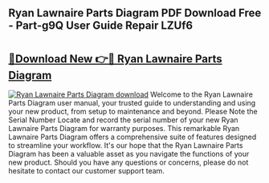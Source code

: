## Ryan Lawnaire Parts Diagram PDF Download Free - Part-g9Q User Guide Repair LZUf6

# <h2><a href="http://dfsdd9s.blite.top/?on=Ryan+Lawnaire+Parts+Diagram">🔗Download New 👉🔴 Ryan Lawnaire Parts Diagram</a></h2>

[![Ryan Lawnaire Parts Diagram download](https://i.imgur.com/lujVjoI.png)](http://dfsdd9s.blite.top/?on=Ryan+Lawnaire+Parts+Diagram)
Welcome to the Ryan Lawnaire Parts Diagram user manual, your trusted guide to understanding and using your new product, from setup to maintenance and beyond. Please Note the Serial Number Locate and record the serial number of your new Ryan Lawnaire Parts Diagram for warranty purposes. This remarkable Ryan Lawnaire Parts Diagram offers a comprehensive suite of features designed to streamline your workflow. It's our hope that the Ryan Lawnaire Parts Diagram has been a valuable asset as you navigate the functions of your new product. Should you have any questions or concerns, please do not hesitate to contact our customer support team.
